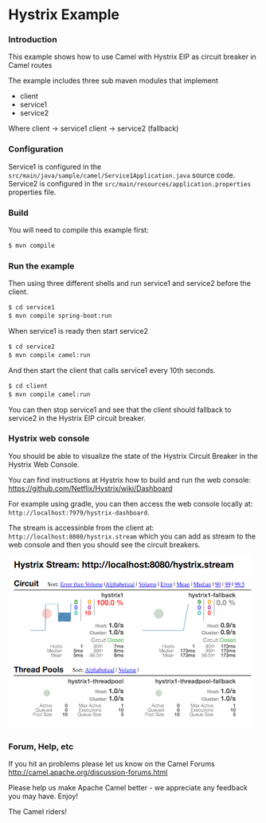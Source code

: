 # Hystrix Example

### Introduction

This example shows how to use Camel with Hystrix EIP as circuit breaker in Camel routes

The example includes three sub maven modules that implement

- client
- service1
- service2

Where client -> service1
      client -> service2 (fallback)

### Configuration

Service1 is configured in the `src/main/java/sample/camel/Service1Application.java` source code.
Service2 is configured in the `src/main/resources/application.properties` properties file.

### Build

You will need to compile this example first:

```sh
$ mvn compile
```

### Run the example

Then using three different shells and run service1 and service2 before the client.

```sh
$ cd service1
$ mvn compile spring-boot:run
```

When service1 is ready then start service2

```sh
$ cd service2
$ mvn compile camel:run
```

And then start the client that calls service1 every 10th seconds.

```sh
$ cd client
$ mvn compile camel:run
```

You can then stop service1 and see that the client should fallback to service2 in the Hystrix EIP circuit breaker.

### Hystrix web console

You should be able to visualize the state of the Hystrix Circuit Breaker in the Hystrix Web Console.

You can find instructions at Hystrix how to build and run the web console: https://github.com/Netflix/Hystrix/wiki/Dashboard

For example using gradle, you can then access the web console locally at: `http://localhost:7979/hystrix-dashboard`.

The stream is accessinble from the client at: `http://localhost:8080/hystrix.stream` which you can add as stream
to the web console and then you should see the circuit breakers.

![Hystrix Web Console](images/hystrix-web-console.png "Hystrix Web Console")

### Forum, Help, etc

If you hit an problems please let us know on the Camel Forums
<http://camel.apache.org/discussion-forums.html>

Please help us make Apache Camel better - we appreciate any feedback you may
have. Enjoy!

The Camel riders!
